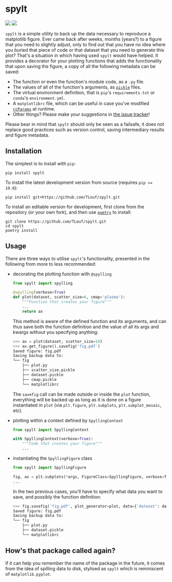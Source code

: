 # spylt
![](https://img.shields.io/pypi/pyversions/spylt)
[![](https://img.shields.io/pypi/v/spylt.svg)](https://pypi.python.org/pypi/spylt)


`spylt` is a simple utility to back up the data necessary to reproduce a matplotlib
figure. Ever came back after weeks, months (years?) to a figure that you need to
slightly adjust, only to find out that you have no idea where you buried that piece of
code or that dataset that you need to generate this plot? That's a situation in which
having used `spylt` would have helped. It provides a decorator for your plotting
functions that adds the functionality that upon saving the figure, a copy of all the
following metadata can be saved:

- The function or even the function's module code, as a `.py` file.
- The values of all of the function's arguments, as
  [`pickle`](https://docs.python.org/3/library/pickle.html) files.
- The virtual environment definition, that is `pip`'s `requirements.txt` or `conda`'s
  `environment.yml`.
- A `matplotlibrc` file, which can be useful in case you've modified
  [`rcParams`](https://matplotlib.org/stable/tutorials/introductory/customizing.html) at
  runtime.
- Other things? Please make your suggestions in [the issue
  tracker](https://github.com/TLouf/spylt/issues)!

Please bear in mind that `spylt` should only be seen as a failsafe, it does not replace
good practices such as version control, saving intermediary results and figure metadata.

<!-- follows_intro DO NOT REMOVE install_follows -->

## Installation

The simplest is to install with `pip`:

```
pip install spylt
```

To install the latest development version from source (requires `pip >= 19.0`):
```
pip install git+https://github.com/TLouf/spylt.git
```

To install an editable version for development, first clone from the repository (or your
own fork), and then use [`poetry`](https://python-poetry.org/docs/) to install:

```
git clone https://github.com/TLouf/spylt.git
cd spylt
poetry install
```

## Usage
There are three ways to utilise `spylt`'s functionality, presented in the following from
more to less recommended:

- decorating the plotting function with `@spylling`
    ```python
    from spylt import spylling

    @spylling(verbose=True)
    def plot(dataset, scatter_size=6, cmap='plasma'):
        """Function that creates your figure"""
        ...
        return ax
    ```
    This method is aware of the defined function and its arguments, and can thus save
    both the function definition and the value of all its args and kwargs without you
    specifying anything:

    ```python
    >>> ax = plot(dataset, scatter_size=10)
    >>> ax.get_figure().savefig('fig.pdf')
    Saved figure: fig.pdf
    Saving backup data to:
    └── fig
        ├── plot.py
        ├── scatter_size.pickle
        ├── dataset.pickle
        ├── cmap.pickle
        └── matplotlibrc
    ```

    The `savefig` call can be made outside or inside the `plot` function, everything
    will be backed up as long as it is done on a figure instantiated in `plot` (via
    `plt.figure`, `plt.subplots`, `plt.subplot_mosaic`, etc).


- plotting within a context defined by `SpyllingContext`
    ```python
    from spylt import SpyllingContext

    with SpyllingContext(verbose=True):
        """Code that creates your figure"""
        ...
    ```

- instantiating the `SpyllingFigure` class
    ```python
    from spylt import SpyllingFigure

    fig, ax = plt.subplots(*args, FigureClass=SpyllingFigure, verbose=True)
    ...
    ```

    In the two previous cases, you'll have to specify what data you want to save, and
    possibly the function definition:
    ```python
    >>> fig.savefig('fig.pdf', plot_generator=plot, data={'dataset': dataset})
    Saved figure: fig.pdf
    Saving backup data to:
    └── fig
        ├── plot.py
        ├── dataset.pickle
        └── matplotlibrc
    ```

## How's that package called again?

If it can help you remember the name of the package in the future, it comes from the
idea of spilling data to disk, stylised as `spylt` which is reminiscent of
`matplotlib.pyplot`.
